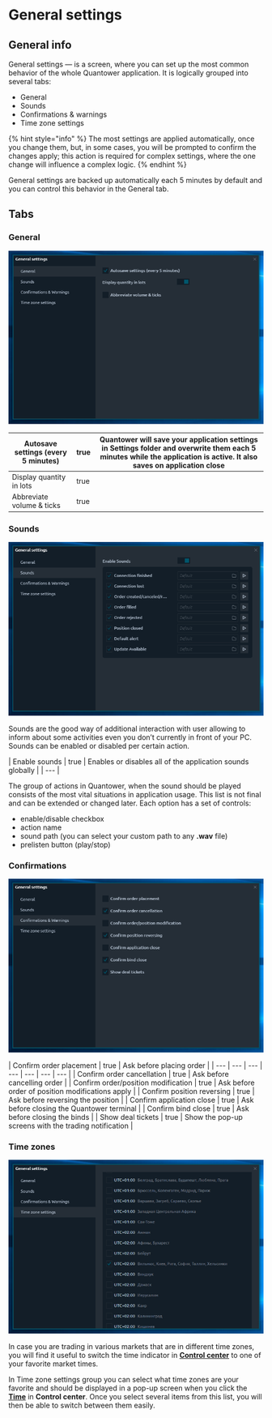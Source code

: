 # General settings

## General info

General settings — is a screen, where you can set up the most common behavior of the whole Quantower application. It is logically grouped into several tabs: 

* General
* Sounds
* Confirmations & warnings
* Time zone settings

{% hint style="info" %}
The most settings are applied automatically, once you change them, but, in some cases, you will be prompted to confirm the changes apply; this action is required for complex settings, where the one change will influence a complex logic.
{% endhint %}

General settings are backed up automatically each 5 minutes by default and you can control this behavior in the General tab.

## Tabs

### General

![General settings group](../.gitbook/assets/general.png)

| Autosave settings \(every 5 minutes\) | true | Quantower will save your application settings in Settings folder and overwrite them each 5 minutes while the application is active. It also saves on application close |
| --- | --- | --- |
| Display quantity in lots | true |  |
| Abbreviate volume & ticks | true |  |

### Sounds

![Sounds management](../.gitbook/assets/sounds.png)

Sounds are the good way of additional interaction with user allowing to inform about some activities even you don’t currently in front of your PC. Sounds can be enabled or disabled per certain action.

| Enable sounds | true | Enables or disables all of the application sounds globally |
| --- |


The group of actions in Quantower, when the sound should be played consists of the most vital situations in application usage. This list is not final and can be extended or changed later. Each option has a set of controls: 

* enable/disable checkbox
* action name
* sound path \(you can select your custom path to any **.wav** file\)
* prelisten button \(play/stop\)

### Confirmations

![Confirmations management](../.gitbook/assets/confirmations.png)

| Confirm order placement | true | Ask before placing order |
| --- | --- | --- | --- | --- | --- | --- |
| Confirm order cancellation | true | Ask before cancelling order |
| Confirm order/position modification | true | Ask before order of position modifications apply |
| Confirm position reversing | true | Ask before reversing the position |
| Confirm application close | true | Ask before closing the Quantower terminal |
| Confirm bind close | true | Ask before closing the binds |
| Show deal tickets | true | Show the pop-up screens with the trading notification |

### Time zones

![Favorite time zones select](../.gitbook/assets/timezone.png)

In case you are trading in various markets that are in different time zones, you will find it useful to switch the time indicator in [**Control center**](control-center.md) to one of your favorite market times.

In Time zone settings group you can select what time zones are your favorite and should be displayed in a pop-up screen when you click the [**Time**](control-center.md#time-and-time-zones) in **Control center**. Once you select several items from this list, you will then be able to switch between them easily.

